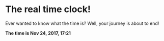 # The real time clock!

Ever wanted to know what the time is? Well, your journey is about to end!

**The time is Nov 24, 2017, 17:21**